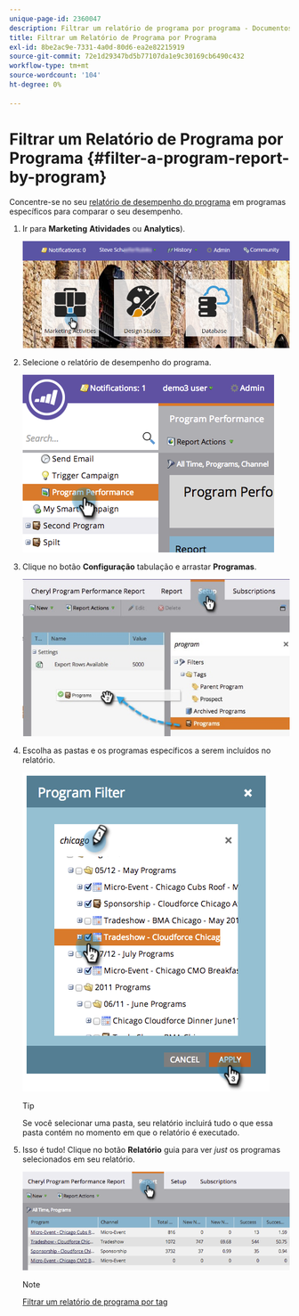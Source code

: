 ```yaml
---
unique-page-id: 2360047
description: Filtrar um relatório de programa por programa - Documentos da Marketo - Documentação do produto
title: Filtrar um Relatório de Programa por Programa
exl-id: 8be2ac9e-7331-4a0d-80d6-ea2e82215919
source-git-commit: 72e1d29347bd5b77107da1e9c30169cb6490c432
workflow-type: tm+mt
source-wordcount: '104'
ht-degree: 0%

---
```


# Filtrar um Relatório de Programa por Programa {#filter-a-program-report-by-program}

Concentre-se no seu [relatório de desempenho do programa](/help/marketo/product-docs/core-marketo-concepts/programs/program-performance-report/create-a-program-performance-report.md) em programas específicos para comparar o seu desempenho.

1. Ir para **Marketing** **Atividades** ou **Analytics**).

   ![](assets/login-marketing-activities-3.png)

1. Selecione o relatório de desempenho do programa.

   ![](assets/image2014-9-23-16-3a4-3a4.png)

1. Clique no botão **Configuração** tabulação e arrastar **Programas**.

   ![](assets/prospect3.jpg)

1. Escolha as pastas e os programas específicos a serem incluídos no relatório.

   ![](assets/image2014-9-23-16-3a5-3a5.png)

   >[!TIP]
   >
   >Se você selecionar uma pasta, seu relatório incluirá tudo o que essa pasta contém no momento em que o relatório é executado.

1. Isso é tudo! Clique no botão **Relatório** guia para ver _just_ os programas selecionados em seu relatório.

   ![](assets/image2014-9-23-16-3a5-3a41.png)

   >[!NOTE]
   >
   >[Filtrar um relatório de programa por tag](/help/marketo/product-docs/core-marketo-concepts/programs/program-performance-report/filter-a-program-report-by-tag.md)
